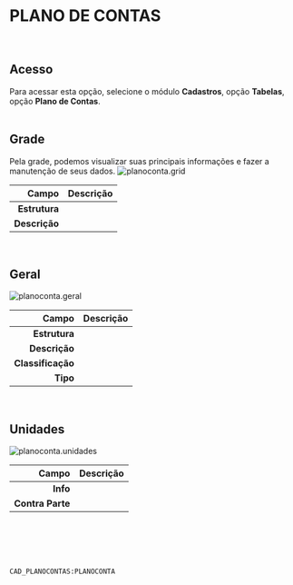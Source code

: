 # PLANO DE CONTAS
<br>

## Acesso
Para acessar esta opção, selecione o módulo **Cadastros**, opção **Tabelas**, opção **Plano de Contas**.
<br>
<br>

## Grade
Pela grade, podemos visualizar suas principais informações e fazer a manutenção de seus dados.
![planoconta.grid](https://raw.githubusercontent.com/netforcews/docs-erp/master/cadastros/imagens/planoconta.grid.png)

Campo | Descrição
--:|---
**Estrutura** | 
**Descrição** | 
<br>

## Geral
![planoconta.geral](https://raw.githubusercontent.com/netforcews/docs-erp/master/cadastros/imagens/planoconta.geral.png)

Campo | Descrição
--:|---
**Estrutura** | 
**Descrição** | 
**Classificação** | 
**Tipo** | 
<br>

## Unidades
![planoconta.unidades](https://raw.githubusercontent.com/netforcews/docs-erp/master/cadastros/imagens/planoconta.unidades.png)

Campo | Descrição
--:|---
**Info** | 
**Contra Parte** | 
<br>
<br>
<br>
<br>

```CAD_PLANOCONTAS:PLANOCONTA```
